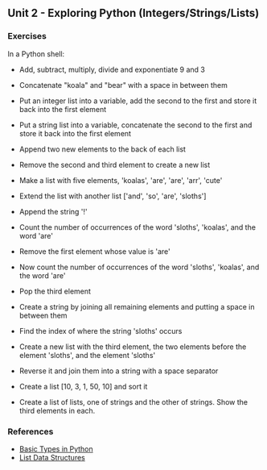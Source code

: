 Unit 2 - Exploring Python (Integers/Strings/Lists)
---

### **Exercises**

In a Python shell:

* Add, subtract, multiply, divide and exponentiate 9 and 3
* Concatenate "koala" and "bear" with a space in between them
* Put an integer list into a variable, add the second to the first and store it back into the first element
* Put a string list into a variable, concatenate the second to the first and store it back into the first element
* Append two new elements to the back of each list
* Remove the second and third element to create a new list

* Make a list with five elements, 'koalas', 'are', 'are', 'arr', 'cute'
* Extend the list with another list ['and', 'so', 'are', 'sloths']
* Append the string '!'
* Count the number of occurrences of the word 'sloths', 'koalas', and the word 'are'
* Remove the first element whose value is 'are'
* Now count the number of occurrences of the word 'sloths', 'koalas', and the word 'are'
* Pop the third element
* Create a string by joining all remaining elements and putting a space in between them

* Find the index of where the string 'sloths' occurs
* Create a new list with the third element, the two elements before the element 'sloths', and the element 'sloths'
* Reverse it and join them into a string with a space separator

* Create a list [10, 3, 1, 50, 10] and sort it

* Create a list of lists, one of strings and the other of strings.  Show the third elements in each.

### References

* [Basic Types in Python](https://docs.python.org/3/tutorial/introduction.html)
* [List Data Structures](https://docs.python.org/2/tutorial/datastructures.html)
